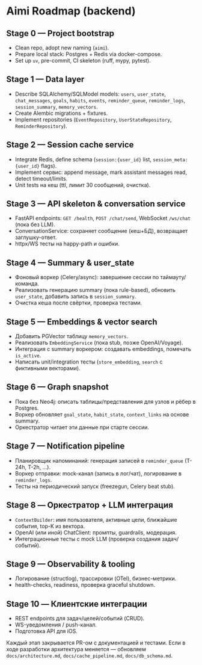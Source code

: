 # Aimi Roadmap (backend)

## Stage 0 — Project bootstrap
- Clean repo, adopt new naming (`aimi`).
- Prepare local stack: Postgres + Redis via docker-compose.
- Set up `uv`, pre-commit, CI skeleton (ruff, mypy, pytest).

## Stage 1 — Data layer
- Describe SQLAlchemy/SQLModel models: `users`, `user_state`, `chat_messages`, `goals`, `habits`, `events`, `reminder_queue`, `reminder_logs`, `session_summary`, `memory_vectors`.
- Create Alembic migrations + fixtures.
- Implement repositories (`EventRepository`, `UserStateRepository`, `ReminderRepository`).

## Stage 2 — Session cache service
- Integrate Redis, define schema (`session:{user_id}` list, `session_meta:{user_id}` flags).
- Implement сервис: append message, mark assistant messages read, detect timeout/limits.
- Unit tests на кеш (ttl, лимит 30 сообщений, очистка).

## Stage 3 — API skeleton & conversation service
- FastAPI endpoints: `GET /health`, `POST /chat/send`, WebSocket `/ws/chat` (пока без LLM).
- ConversationService: сохраняет сообщение (кеш+БД), возвращает заглушку-ответ.
- httpx/WS тесты на happy-path и ошибки.

## Stage 4 — Summary & user_state
- Фоновый воркер (Celery/async): завершение сессии по таймауту/команда.
- Реализовать генерацию summary (пока rule-based), обновить `user_state`, добавить запись в `session_summary`.
- Очистка кеша после свёртки, проверка тестами.

## Stage 5 — Embeddings & vector search
- Добавить PGVector таблицу `memory_vectors`.
- Реализовать `EmbeddingService` (пока stub, позже OpenAI/Voyage).
- Интеграция с summary воркером: создавать embeddings, помечать `is_active`.
- Написать unit/integration тесты (`store_embedding`, `search` с фиктивными векторами).

## Stage 6 — Graph snapshot
- Пока без Neo4j: описать таблицы/представления для узлов и рёбер в Postgres.
- Воркер обновляет `goal_state`, `habit_state`, `context_links` на основе summary.
- Оркестратор читает эти данные при старте сессии.

## Stage 7 — Notification pipeline
- Планировщик напоминаний: генерация записей в `reminder_queue` (T-24h, T-2h, ...).
- Воркер отправки: mock-канал (запись в лог/чат), логирование в `reminder_logs`.
- Тесты на периодический запуск (freezegun, Celery beat stub).

## Stage 8 — Оркестратор + LLM интеграция
- `ContextBuilder`: имя пользователя, активные цели, ближайшие события, top-K из вектора.
- OpenAI (или иной) ChatClient: промпты, guardrails, модерация.
- Интеграционные тесты с mock LLM (проверка создания задач/событий).

## Stage 9 — Observability & tooling
- Логирование (structlog), трассировки (OTel), бизнес-метрики.
- health-checks, readiness, проверка graceful shutdown.

## Stage 10 — Клиентские интеграции
- REST endpoints для задач/целей/событий (CRUD).
- WS-уведомления / push-канал.
- Подготовка API для iOS.

Каждый этап закрывается PR-ом с документацией и тестами. Если в ходе разработки архитектура меняется — обновляем `docs/architecture.md`, `docs/cache_pipeline.md`, `docs/db_schema.md`.
